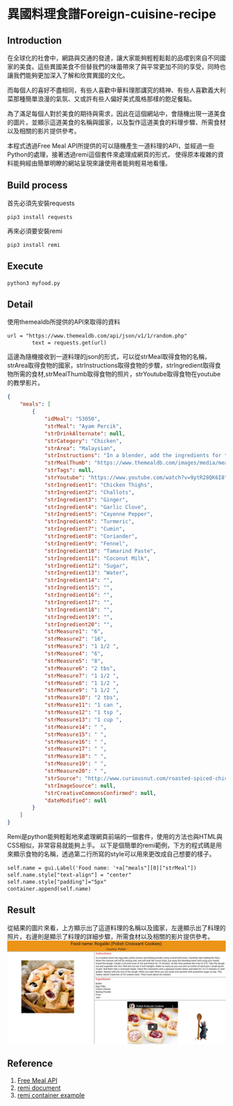 # 異國料理食譜Foreign-cuisine-recipe

## Introduction
在全球化的社會中，網路與交通的發達，讓大家能夠輕輕鬆鬆的品嚐到來自不同國家的美食。這些異國美食不但替我們的味蕾帶來了與平常更加不同的享受，同時也讓我們能夠更加深入了解和欣賞異國的文化。

而每個人的喜好不盡相同，有些人喜歡中華料理那講究的精神、有些人喜歡義大利菜那種簡單浪漫的氣氛、又或許有些人偏好美式風格那樣的飽足餐點。

為了滿足每個人對於美食的期待與需求，因此在這個網站中，會隨機出現一道美食的圖片，並顯示這道美食的名稱與國家，以及製作這道美食的料理步驟、所需食材以及相關的影片提供參考。

本程式透過Free Meal API所提供的可以隨機產生一道料理的API，並經過一些Python的處理，接著透過remi這個套件來處理成網頁的形式，
使得原本複雜的資料能夠經由簡單明瞭的網站呈現來讓使用者能夠輕易地看懂。



## Build process
首先必須先安裝requests
```
pip3 install requests
```
再來必須要安裝remi
```
pip3 install remi
```

## Execute
```
python3 myfood.py
```


## Detail
使用themealdb所提供的API來取得的資料
```
url = "https://www.themealdb.com/api/json/v1/1/random.php"
        text = requests.get(url)
```
這邊為隨機接收到一道料理的json的形式，可以從strMeal取得食物的名稱，strArea取得食物的國家，strInstructions取得食物的步驟，strIngredient取得食物所需的食材,strMealThumb取得食物的照片，strYoutube取得食物在youtube的教學影片。
```json
{
    "meals": [
        {
            "idMeal": "53050",
            "strMeal": "Ayam Percik",
            "strDrinkAlternate": null,
            "strCategory": "Chicken",
            "strArea": "Malaysian",
            "strInstructions": "In a blender, add the ingredients for the spice paste and blend until smooth.\r\nOver medium heat, pour the spice paste in a skillet or pan and fry for 10 minutes until fragrant. Add water or oil 1 tablespoon at a time if the paste becomes too dry. Don't burn the paste. Lower the fire slightly if needed.\r\nAdd the cloves, cardamom, tamarind pulp, coconut milk, water, sugar and salt. Turn the heat up and bring the mixture to boil. Turn the heat to medium low and simmer for 10 minutes. Stir occasionally. It will reduce slightly. This is the marinade/sauce, so taste and adjust seasoning if necessary. Don't worry if it's slightly bitter. It will go away when roasting.\r\nWhen the marinade/sauce has cooled, pour everything over the chicken and marinate overnight to two days.\r\nPreheat the oven to 425 F.\r\nRemove the chicken from the marinade. Spoon the marinade onto a greased (or aluminum lined) baking sheet. Lay the chicken on top of the sauce (make sure the chicken covers the sauce and the sauce isn't exposed or it'll burn) and spread the remaining marinade on the chicken. Roast for 35-45 minutes or until internal temp of the thickest part of chicken is at least 175 F.\r\nLet chicken rest for 5 minutes. Brush the chicken with some of the oil. Serve chicken with the sauce over steamed rice (or coconut rice).",
            "strMealThumb": "https://www.themealdb.com/images/media/meals/020z181619788503.jpg",
            "strTags": null,
            "strYoutube": "https://www.youtube.com/watch?v=9ytR28QK6I8",
            "strIngredient1": "Chicken Thighs",
            "strIngredient2": "Challots",
            "strIngredient3": "Ginger",
            "strIngredient4": "Garlic Clove",
            "strIngredient5": "Cayenne Pepper",
            "strIngredient6": "Turmeric",
            "strIngredient7": "Cumin",
            "strIngredient8": "Coriander",
            "strIngredient9": "Fennel",
            "strIngredient10": "Tamarind Paste",
            "strIngredient11": "Coconut Milk",
            "strIngredient12": "Sugar",
            "strIngredient13": "Water",
            "strIngredient14": "",
            "strIngredient15": "",
            "strIngredient16": "",
            "strIngredient17": "",
            "strIngredient18": "",
            "strIngredient19": "",
            "strIngredient20": "",
            "strMeasure1": "6",
            "strMeasure2": "16",
            "strMeasure3": "1 1/2 ",
            "strMeasure4": "6",
            "strMeasure5": "8",
            "strMeasure6": "2 tbs",
            "strMeasure7": "1 1/2 ",
            "strMeasure8": "1 1/2 ",
            "strMeasure9": "1 1/2 ",
            "strMeasure10": "2 tbs",
            "strMeasure11": "1 can ",
            "strMeasure12": "1 tsp ",
            "strMeasure13": "1 cup ",
            "strMeasure14": " ",
            "strMeasure15": " ",
            "strMeasure16": " ",
            "strMeasure17": " ",
            "strMeasure18": " ",
            "strMeasure19": " ",
            "strMeasure20": " ",
            "strSource": "http://www.curiousnut.com/roasted-spiced-chicken-ayam-percik/",
            "strImageSource": null,
            "strCreativeCommonsConfirmed": null,
            "dateModified": null
        }
    ]
}
```
Remi是python能夠輕鬆地來處理網頁前端的一個套件，使用的方法也與HTML與CSS相似，非常容易就能夠上手。
以下是個簡單的remi範例，下方的程式碼是用來顯示食物的名稱，透過第二行所寫的style可以用來更改成自己想要的樣子。
```
self.name = gui.Label('Food name: '+a["meals"][0]["strMeal"])
self.name.style["text-align"] = "center"
self.name.style["padding"]="5px"
container.append(self.name)
```
## Result
從結果的圖片來看，上方顯示出了這道料理的名稱以及國家，左邊顯示出了料理的照片，右邊則是顯示了料理的詳細步驟，所需食材以及相關的影片提供參考。
![image](https://github.com/Allen1072031/Foreign-cuisine-recipe/blob/main/result.jpg)

## Reference
1. [Free Meal API](https://www.themealdb.com/api.php)
2. [remi document](https://remi.readthedocs.io/en/latest/_modules/remi/gui.html)
3. [remi container example](https://github.com/dddomodossola/remi/blob/master/examples/widgets_overview_app.py)
